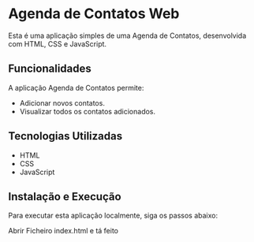 # Agenda de Contatos Web

Esta é uma aplicação simples de uma Agenda de Contatos, desenvolvida com HTML, CSS e JavaScript.

## Funcionalidades

A aplicação Agenda de Contatos permite:

- Adicionar novos contatos.
- Visualizar todos os contatos adicionados.

## Tecnologias Utilizadas

- HTML
- CSS
- JavaScript

## Instalação e Execução

Para executar esta aplicação localmente, siga os passos abaixo:

Abrir Ficheiro index.html e tá feito
